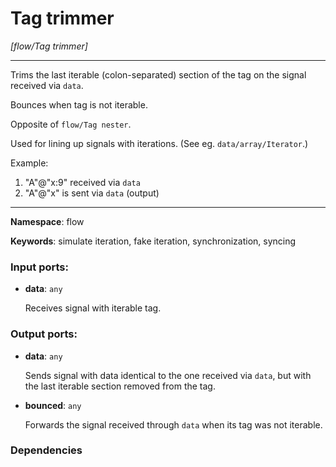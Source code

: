 # Tag trimmer

_[flow/Tag trimmer]_

---

Trims the last iterable (colon-separated) section of the tag on the signal received via `data`.

Bounces when tag is not iterable.

Opposite of `flow/Tag nester`.

Used for lining up signals with iterations. (See eg. `data/array/Iterator`.)

Example:
1. "A"@"x:9" received via `data`
2. "A"@"x" is sent via `data` (output)

---

__Namespace__: flow

__Keywords__: simulate iteration, fake iteration, synchronization, syncing

### Input ports:

* __data__: ` any `

    Receives signal with iterable tag.

### Output ports:

* __data__: ` any `

    Sends signal with data identical to the one received via `data`, but with the last iterable section removed from the tag.


* __bounced__: ` any `

    Forwards the signal received through `data` when its tag was not iterable.

### Dependencies




